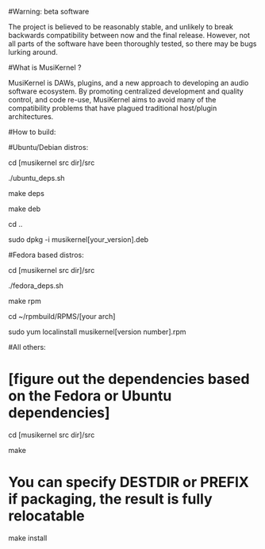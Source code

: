 #Warning:  beta software

The project is believed to be reasonably stable, and unlikely to break backwards compatibility between now and the final release.  However, not all parts of the software have been thoroughly tested, so there may be bugs lurking around.

#What is MusiKernel ?

MusiKernel is DAWs, plugins, and a new approach to developing an audio software ecosystem.  By promoting centralized development and quality control, and code re-use, MusiKernel aims to avoid many of the compatibility problems that have plagued traditional host/plugin architectures.

#How to build:

#Ubuntu/Debian distros:

cd [musikernel src dir]/src

./ubuntu_deps.sh

make deps

make deb

cd ..

sudo dpkg -i musikernel[your_version].deb

#Fedora based distros:

cd [musikernel src dir]/src

./fedora_deps.sh

make rpm

cd ~/rpmbuild/RPMS/[your arch]

sudo yum localinstall musikernel[version number].rpm

#All others:

 # [figure out the dependencies based on the Fedora or Ubuntu dependencies]

cd [musikernel src dir]/src

make

 # You can specify DESTDIR or PREFIX if packaging, the result is fully relocatable

make install

